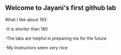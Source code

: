 ## Welcome to Jayani's first github lab
What I like about 193
<p>-It is shorter than 180</p>
<p>-The labs are helpful in preparing me for the future</p>
<p>-My Instructors seem very nice</p>
